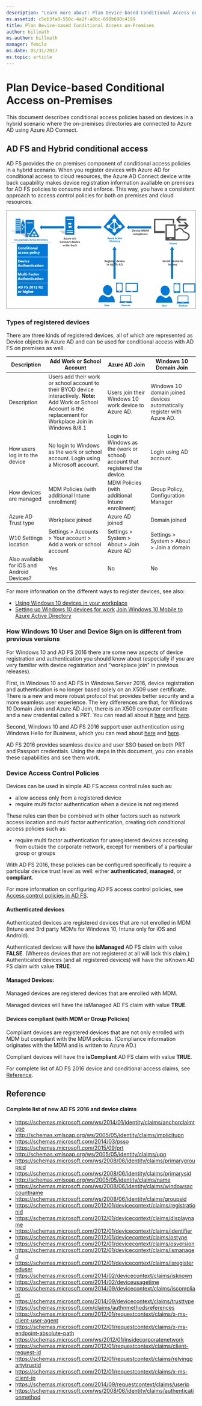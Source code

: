 ```yaml
---
description: "Learn more about: Plan Device-based Conditional Access on-Premises"
ms.assetid: c5eb3fa0-550c-4a2f-a0bc-698b690c4199
title: Plan Device-based Conditional Access on-Premises
author: billmath
ms.author: billmath
manager: femila
ms.date: 05/31/2017
ms.topic: article
---
```

# Plan Device-based Conditional Access on-Premises


This document describes conditional access policies based on devices in a hybrid scenario where the on-premises directories are connected to Azure AD using Azure AD Connect.

## AD FS and Hybrid conditional access

AD FS provides the on premises component of conditional access policies in a hybrid scenario.  When you register devices with Azure AD for conditional access to cloud resources, the Azure AD Connect device write back capability makes device registration information available on premises for AD FS policies to consume and enforce.  This way, you have a consistent approach to access control policies for both on premises and cloud resources.

![conditional access](media/Plan-Device-based-Conditional-Access-on-Premises/ADFS_ITPRO4.png)

### Types of registered devices
There are three kinds of registered devices, all of which are represented as Device objects in Azure AD and can be used for conditional access with AD FS on premises as well.

| Description |Add Work or School Account  |Azure AD Join  |Windows 10 Domain Join |
| --- | --- |--- | --- |
|Description    |  Users add their work or school account to their BYOD device interactively.  **Note:** Add Work or School Account is the replacement for Workplace Join in Windows 8/8.1 | Users join their Windows 10 work device to Azure AD.|Windows 10 domain joined devices automatically register with Azure AD.|
|How users log in to the device     |  No login to Windows as the work or school account.  Login using a Microsoft account.  | Login to Windows as the (work or school) account that registered the device. | Login using AD account.|
|How devices are managed | MDM Policies (with additional Intune enrollment) | MDM Policies (with additional Intune enrollment) | Group Policy, Configuration Manager |
|Azure AD Trust type|Workplace joined|Azure AD joined|Domain joined |
|W10 Settings location | Settings > Accounts > Your account > Add a work or school account | Settings > System > About > Join Azure AD |   Settings > System > About > Join a domain |
|Also available for iOS and Android Devices? | Yes | No | No |

For more information on the different ways to register devices, see also:
* [Using Windows 10 devices in your workplace](/azure/active-directory/devices/overview)
* [Setting up Windows 10 devices for work](https://jairocadena.com/2016/01/18/setting-up-windows-10-devices-for-work-domain-join-azure-ad-join-and-add-work-or-school-account/)
[Join Windows 10 Mobile to Azure Active Directory](/windows/client-management/join-windows-10-mobile-to-azure-active-directory)

### How Windows 10 User and Device Sign on is different from previous versions
For Windows 10 and AD FS 2016 there are some new aspects of device registration and authentication you should know about (especially if you are very familiar with device registration and "workplace join" in previous releases).

First, in Windows 10 and AD FS in Windows Server 2016, device registration and authentication is no longer based solely on an X509 user certificate.  There is a new and more robust protocol that provides better security and a more seamless user experience.  The key differences are that, for Windows 10 Domain Join and Azure AD Join, there is an X509 computer certificate and a new credential called a PRT.  You can read all about it [here](https://jairocadena.com/2016/01/18/how-domain-join-is-different-in-windows-10-with-azure-ad/) and [here](https://jairocadena.com/2016/02/01/azure-ad-join-what-happens-behind-the-scenes/).

Second, Windows 10 and AD FS 2016 support user authentication using Windows Hello for Business, which you can read about [here](https://jairocadena.com/2016/03/09/azure-ad-and-microsoft-passport-for-work-in-windows-10/) and [here](/windows/security/identity-protection/hello-for-business/hello-identity-verification).

AD FS 2016 provides seamless device and user SSO based on both PRT and Passport credentials.  Using the steps in this document, you can enable these capabilities and see them work.

### Device Access Control Policies
Devices can be used in simple AD FS access control rules such as:

- allow access only from a registered device
- require multi factor authentication when a device is not registered

These rules can then be combined with other factors such as network access location and multi factor authentication, creating rich conditional access policies such as:


- require multi factor authentication for unregistered devices accessing from outside the corporate network, except for members of a particular group or groups

With AD FS 2016, these policies can be configured specifically to require a particular device trust level as well: either **authenticated**, **managed**, or **compliant**.

For more information on configuring AD FS access control policies, see [Access control policies in AD FS](../../ad-fs/operations/Access-Control-Policies-in-AD-FS.md).

#### Authenticated devices
Authenticated devices are registered devices that are not enrolled in MDM (Intune and 3rd party MDMs for Windows 10, Intune only for iOS and Android).

Authenticated devices will have the **isManaged** AD FS claim with value **FALSE**. (Whereas devices that are not registered at all will lack this claim.)  Authenticated devices (and all registered devices) will have the isKnown AD FS claim with value **TRUE**.

#### Managed Devices:

Managed devices are registered devices that are enrolled with MDM.

Managed devices will have the isManaged AD FS claim with value **TRUE**.

#### Devices compliant (with MDM or Group Policies)
Compliant devices are registered devices that are not only enrolled with MDM but compliant with the MDM policies. (Compliance information originates with the MDM and is written to Azure AD.)

Compliant devices will have the **isCompliant** AD FS claim with value **TRUE**.

For complete list of AD FS 2016 device and conditional access claims, see [Reference](#reference).


## Reference
#### Complete list of new AD FS 2016 and device claims

* https://schemas.microsoft.com/ws/2014/01/identity/claims/anchorclaimtype
* http://schemas.xmlsoap.org/ws/2005/05/identity/claims/implicitupn
* https://schemas.microsoft.com/2014/03/psso
* https://schemas.microsoft.com/2015/09/prt
* http://schemas.xmlsoap.org/ws/2005/05/identity/claims/upn
* https://schemas.microsoft.com/ws/2008/06/identity/claims/primarygroupsid
* https://schemas.microsoft.com/ws/2008/06/identity/claims/primarysid
* http://schemas.xmlsoap.org/ws/2005/05/identity/claims/name
* https://schemas.microsoft.com/ws/2008/06/identity/claims/windowsaccountname
* https://schemas.microsoft.com/ws/2008/06/identity/claims/groupsid
* https://schemas.microsoft.com/2012/01/devicecontext/claims/registrationid
* https://schemas.microsoft.com/2012/01/devicecontext/claims/displayname
* https://schemas.microsoft.com/2012/01/devicecontext/claims/identifier
* https://schemas.microsoft.com/2012/01/devicecontext/claims/ostype
* https://schemas.microsoft.com/2012/01/devicecontext/claims/osversion
* https://schemas.microsoft.com/2012/01/devicecontext/claims/ismanaged
* https://schemas.microsoft.com/2012/01/devicecontext/claims/isregistereduser
* https://schemas.microsoft.com/2014/02/devicecontext/claims/isknown
* https://schemas.microsoft.com/2014/02/deviceusagetime
* https://schemas.microsoft.com/2014/09/devicecontext/claims/iscompliant
* https://schemas.microsoft.com/2014/09/devicecontext/claims/trusttype
* https://schemas.microsoft.com/claims/authnmethodsreferences
* https://schemas.microsoft.com/2012/01/requestcontext/claims/x-ms-client-user-agent
* https://schemas.microsoft.com/2012/01/requestcontext/claims/x-ms-endpoint-absolute-path
* https://schemas.microsoft.com/ws/2012/01/insidecorporatenetwork
* https://schemas.microsoft.com/2012/01/requestcontext/claims/client-request-id
* https://schemas.microsoft.com/2012/01/requestcontext/claims/relyingpartytrustid
* https://schemas.microsoft.com/2012/01/requestcontext/claims/x-ms-client-ip
* https://schemas.microsoft.com/2014/09/requestcontext/claims/userip
* https://schemas.microsoft.com/ws/2008/06/identity/claims/authenticationmethod

